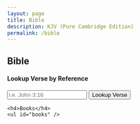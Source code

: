 ```yaml
---
layout: page
title: Bible
description: KJV (Pure Cambridge Edition)
permalink: /bible
---
```

<h2>Bible</h2>

<style>
#bible-verse {
  margin: 15px 0;
}

ul#books {
  list-style-type: none;
  margin: 0;
  padding: 0;
}

ul#books li {
  margin: 15px 0;
  padding: 0;
}

ul#bible-verse {
  list-style-type: none;
  margin: 0;
  padding: 0;
}

ul#bible-verse li {
  margin: 5px 0;
  padding: 0;
}
</style>
<div class="row">
  <div class="col-md-4">
    <form id="bible-search" method="POST">
      <h4>Lookup Verse by Reference</h4>
      <div class="form-group">
        <input type="text" name="lookup" placeholder="i.e. John 3:16" />
        <button class="btn btn-sm btn-primary">Lookup Verse</button>
      </div>
    </form>
      
    <h4>Books</h4>
    <ul id="books" />
  </div>

  <div class="col-md-8">
    <div id="bible-verse-heading"></div>
    <ul id="bible-verse"></ul>
  </div>
</div>

<script src="{{ "/assets/game/js/jquery-2.2.4.min.js" | relative_url }}"></script>
<script>
  (function(target) {
    window.console && console.log('Loading...');
    window.bible = {};
    window.books = {};

    var getBookByName = function(name) {
      for (var i in window.books) {
        var b = window.books[i];
        if (b.name == name)
          return b;
      }
    };

    var getVerseText = function(book, chapter, verse) {
      if (!book || !window.bible[book.id] || !window.bible[book.id][chapter] || !window.bible[book.id][chapter][verse]) {
        window.console && console.warn('Reference not found.');
        return undefined;
      }

      return window.bible[book.id][chapter][verse];
    };

    var htmlEncode = function(text) {
      var e = $('<span />').html(text);

      return e.text();
    };

    var formatReference = function(v) {
      return '<h4>' + v.book + ' ' + v.chapter + '</h4>';
    };

    // TODO: Add HTML encoding
    var formatVerseHtml = function(v, tag) {
      if (v.text === undefined)
        return '<strong>Reference not found.</strong>';

      if (tag === undefined)
        tag = 'li';

      return $('<' + tag + ' />').html('<sup>' + v.verse + '</sup>' + htmlEncode(v.text))[0].outerHTML;
    };

    $('form#bible-search').submit(function() {
      var input = $(this).find('input[name=lookup]').val();

      var lookup = input.match(/^(\d\s)?(\w[\w\s]+)\s(\d+):(\d+)$/);
      var bookName = (lookup[1] || '') + lookup[2];
      var chapter = parseInt(lookup[3]);
      var verse = parseInt(lookup[4]);
      
      var book = getBookByName(bookName);
      var text = getVerseText(book, chapter, verse);
      var lookup = {
        book: bookName,
        chapter: chapter,
        verse: verse,
        text: text
      };

      $('#bible-verse-heading').html(formatReference(lookup));
      $('#bible-verse').html(formatVerseHtml(lookup));

      return false;
    });

    var readChapterOnClick = function() {
      var ref = $(this).attr('href').match(/^#b(\d+)c(\d+)$/);

      var bookId = ref[1];
      var chapterId = ref[2];

      var book = window.books[bookId];
      var chapter = window.bible[bookId][chapterId];
      var read = '';
      
      $('#bible-verse-heading').html(formatReference({
        book: book.name,
        chapter: chapterId
      }));

      for (var verse in chapter) {
        read += formatVerseHtml({
          book: book.name,
          chapter: chapterId,
          verse: verse,
          text: chapter[verse]
        });
      }

      $('#bible-verse').html(read);
    };

    $.get(target, function(data) {
      var separators = {
        verse: '\n',
        meta: '\t',
      };

      var lines = data.split(separators.verse); data = null;

      for (var i = 0; i < lines.length; i++) {
        var fields = lines[i].split(separators.meta);
        var bookId = fields[0];
        var bookAbbr = fields[1];
        var bookName = fields[2];
        var chapter = fields[3];
        var verse = fields[4];
        var text = fields[5];

        // TODO: Debug!
        window.books[bookId] = {
          id: bookId,
          abbr: bookAbbr,
          name: bookName,
          chapters: chapter
        };

        window.bible[bookId] = window.bible[bookId] || {};
        window.bible[bookId][chapter] = window.bible[bookId][chapter] || {};
        window.bible[bookId][chapter][verse] = text;
      }

      // Display books
      for (var i in window.books) {
        var b = window.books[i];
        var li = $('<li />')
                  .html(b.name + ':<br />')
                  .appendTo($('ul#books'));

        for (var c = 1; c <= b.chapters; c++) {
          var a = $('<a />')
                  .attr('href', '#b' + b.id + 'c' + c)
                  .addClass('read-chapter')
                  .text(c)
                  .click(readChapterOnClick)
                  .appendTo(li);
          li.append(' ');
        }
      }

      window.console && console.log('Loaded.');
    });
  })('{{ "/tools/bible/kjv-pce.tsv" | relative_url }}');
</script>